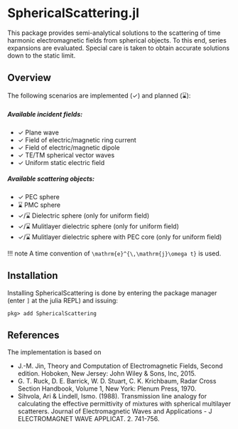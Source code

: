 
# SphericalScattering.jl

This package provides semi-analytical solutions to the scattering of time harmonic electromagnetic fields from spherical objects. 
To this end, series expansions are evaluated. Special care is taken to obtain accurate solutions down to the static limit.


## Overview

The following scenarios are implemented (✓) and planned (⌛):

##### Available incident fields:
- ✓ Plane wave
- ✓ Field of electric/magnetic ring current
- ✓ Field of electric/magnetic dipole
- ✓ TE/TM spherical vector waves
- ✓ Uniform static electric field

##### Available scattering objects:
- ✓ PEC sphere
- ⌛ PMC sphere
- ✓/⌛ Dielectric sphere (only for uniform field)
- ✓/⌛ Mulitlayer dielectric sphere (only for uniform field)
- ✓/⌛ Mulitlayer dielectric sphere with PEC core (only for uniform field)


!!! note
    A time convention of ``\mathrm{e}^{\,\mathrm{j}\omega t}`` is used.

## Installation

Installing SphericalScattering is done by entering the package manager (enter `]` at the julia REPL) and issuing:

```
pkg> add SphericalScattering 
```

## References

The implementation is based on
- J.-M. Jin, Theory and Computation of Electromagnetic Fields, Second edition. Hoboken, New Jersey: John Wiley & Sons, Inc, 2015.
- G. T. Ruck, D. E. Barrick, W. D. Stuart, C. K. Krichbaum, Radar Cross Section Handbook, Volume 1, New York: Plenum Press, 1970.
- Sihvola, Ari & Lindell, Ismo. (1988). Transmission line analogy for calculating the effective permittivity of mixtures with spherical multilayer scatterers. Journal of Electromagnetic Waves and Applications - J ELECTROMAGNET WAVE APPLICAT. 2. 741-756. 